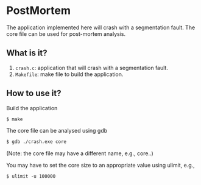 # PostMortem
The application implemented here will crash with a segmentation fault.
The core file can be used for post-mortem analysis.

## What is it?
1. `crash.c`: application that will crash with a segmentation fault.
1. `Makefile`: make file to build the application.

## How to use it?
Build the application
```bash
$ make
```
The core file can be analysed using gdb
```bash
$ gdb ./crash.exe core
```
(Note: the core file may have a different name, e.g., core.<pid>.)

You may have to set the core size to an appropriate value using ulimit,
e.g.,
```
$ ulimit -u 100000
```
